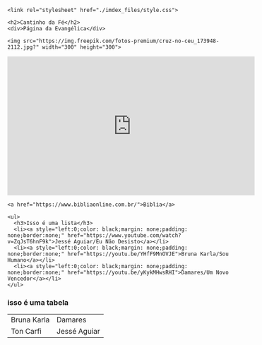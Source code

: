 <!DOCTYPE html>
<!-- saved from url=(0056)https://meninasnatiifsp.github.io/Site/assets/cod/6.html -->
<html><head><meta http-equiv="Content-Type" content="text/html; charset=UTF-8">
    <title>Aqui vai o titulo da pagina</title>
    

    <link rel="stylesheet" href="./imdex_files/style.css">

  </head>
  <body>
    
    <h2>Cantinho da Fé</h2>
    <div>Página da Evangélica</div>

    <img src="https://img.freepik.com/fotos-premium/cruz-no-ceu_173948-2112.jpg?" width="300" height="300">

   <iframe width="560" height="315" src="https://www.youtube.com/embed/Df8Wxxjv5Xc" title="YouTube video player" frameborder="0" allow="accelerometer; autoplay; clipboard-write; encrypted-media; gyroscope; picture-in-picture" allowfullscreen></iframe>
    </iframe>

    <a href="https://www.bibliaonline.com.br/">Biblia</a>

    <ul>
      <h3>Isso é uma lista</h3>
      <li><a style="left:0;color: black;margin: none;padding: none;border:none;" href="https://www.youtube.com/watch?v=ZqJsT6hnF9k">Jessé Aguiar/Eu Não Desisto</a></li>
      <li><a style="left:0;color: black;margin: none;padding: none;border:none;" href="https://youtu.be/YHfF9MnOVJE">Bruna Karla/Sou Humano</a></li>
      <li><a style="left:0;color: black;margin: none;padding: none;border:none;" href="https://youtu.be/yKykMHwsRHI">Damares/Um Novo Vencedor</a></li>
    </ul>
  <h3>isso é uma tabela</h3>
  

  <table>
   <tr>
      <td>Bruna Karla</td>
      <td>Damares</td>
   </tr>
   <tr>
      <td>Ton Carfi</td>
      <td>Jessé Aguiar</td>
   </tr>
  </table>
      

  
    


</body></html>

